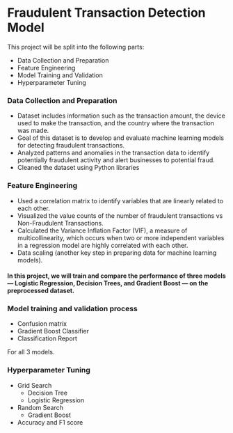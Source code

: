 # Fraudulent Transaction Detection Model
This project will be split into the following parts:
<ul>
<li>Data Collection and Preparation</li>
<li>Feature Engineering</li>
<li>Model Training and Validation</li>
<li>Hyperparameter Tuning</li>
</ul>

<h3>Data Collection and Preparation</h3>
<ul>
  <li>Dataset includes information such as the transaction amount, the device used to make the transaction, and the country where the transaction was made.</li>
    <li>Goal of this dataset is to develop and evaluate machine learning models for detecting fraudulent transactions.</li>
<li>Analyzed patterns and anomalies in the transaction data to identify potentially fraudulent activity and alert businesses to potential fraud.</li>
<li>Cleaned the dataset using Python libraries</li> </ul>

<h3>Feature Engineering</h3>  <ul>
<li>Used a correlation matrix to identify variables that are linearly related to each other.</li>
<li>Visualized the value counts of the number of fraudulent transactions vs Non-Fraudulent Transactions.</li>
<li>Calculated the Variance Inflation Factor (VIF), a measure of multicollinearity, which occurs when two or more independent variables in a regression model are highly correlated with each other. 
<li>Data scaling (another key step in preparing data for machine learning models). </li>
</ul>

<h4>In this project, we will train and compare the performance of three models — Logistic Regression, Decision Trees, and Gradient Boost — on the preprocessed dataset.</h4>

<h3>Model training and validation process</h3>
<ul>
  <li>Confusion matrix </li>
  <li>Gradient Boost Classifier</li>
  <li>Classification Report</li>
</ul>
For all 3 models.
<h3>Hyperparameter Tuning</h3>
<ul>
  <li>Grid Search
   <ul> <li> Decision Tree</li>
  <li>Logistic Regression</li></ul>
  </li>
  
  <li>Random Search
  <ul>
    <li>Gradient Boost</li> </ul>
  </li>
  <li>Accuracy and F1 score</li>
</ul>



